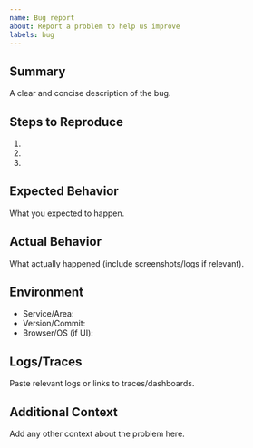 ```yaml
---
name: Bug report
about: Report a problem to help us improve
labels: bug
---
```


## Summary
A clear and concise description of the bug.

## Steps to Reproduce
1. 
2. 
3. 

## Expected Behavior
What you expected to happen.

## Actual Behavior
What actually happened (include screenshots/logs if relevant).

## Environment
- Service/Area:
- Version/Commit:
- Browser/OS (if UI):

## Logs/Traces
Paste relevant logs or links to traces/dashboards.

## Additional Context
Add any other context about the problem here. 